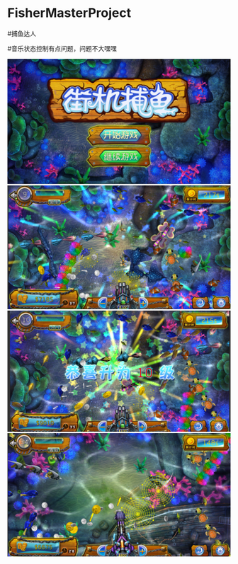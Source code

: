 # FisherMasterProject
#捕鱼达人

#音乐状态控制有点问题，问题不大嘿嘿

![image](https://github.com/lyualvin/FisherMasterProject/blob/master/imgs/fish1.png)
![image](https://github.com/lyualvin/FisherMasterProject/blob/master/imgs/fish2.png)
![image](https://github.com/lyualvin/FisherMasterProject/blob/master/imgs/fish3.png)
![image](https://github.com/lyualvin/FisherMasterProject/blob/master/imgs/fish4.png)
